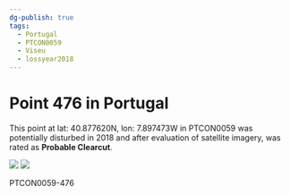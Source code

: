 ```yaml
---
dg-publish: true
tags:
  - Portugal
  - PTCON0059
  - Viseu
  - lossyear2018
---
```


# Point 476 in Portugal

This point at lat: 40.877620N, lon: 7.897473W in PTCON0059 was potentially disturbed in 2018 and after evaluation of satellite imagery, was rated as **Probable Clearcut**.

<div class='juxtapose' data-showcredits='false'>
<img src='https://baserow-backend-production20240528124524339000000001.s3.amazonaws.com/user_files/5bEzLEbicbBmAkXxZaCpkzQ3uBggALST_f7856f3c279bd87a13f589eee5ef524d4d5b2a08cdfaf5b905820e5d956b913f.png' data-label='April 2015' />
<img src='mSDnIHBZVtsWY2rBFQomIAzzXSooan1...f03e9dc387a0879ae3fdd02e7b.png https://baserow-backend-production20240528124524339000000001.s3.amazonaws.com/user_files/vQeF6i75xeRJzrQNLCUayhXkVQFbzKGp_b65773b9a5b57baf38893ac71a4443d4a39cfcb6776d60f01eaadf5f8342c94b.png' data-label='May 2019' />
</div>

PTCON0059-476